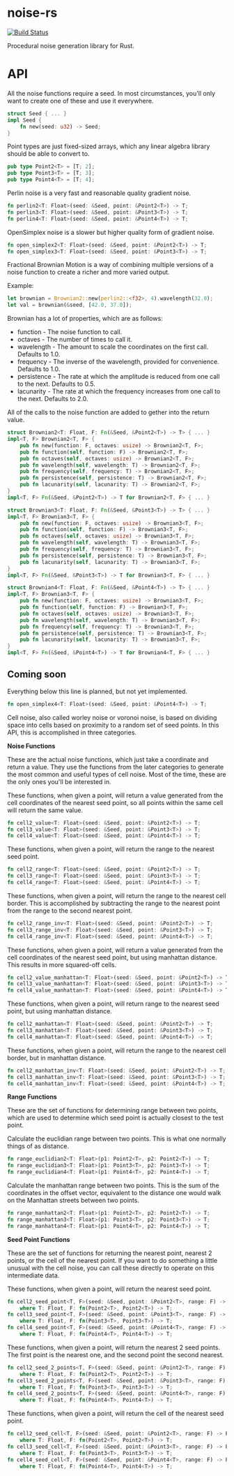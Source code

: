 noise-rs
========

[![Build Status](https://travis-ci.org/bjz/noise-rs.png)](https://travis-ci.org/bjz/noise-rs)


Procedural noise generation library for Rust.

API
===

All the noise functions require a seed. In most circumstances, you'll only want to create one of these and use it everywhere.
~~~rust
struct Seed { ... }
impl Seed {
    fn new(seed: u32) -> Seed;
}
~~~

Point types are just fixed-sized arrays, which any linear algebra library should be able to convert to.
~~~rust
pub type Point2<T> = [T; 2];
pub type Point3<T> = [T; 3];
pub type Point4<T> = [T; 4];
~~~

Perlin noise is a very fast and reasonable quality gradient noise.
~~~rust
fn perlin2<T: Float>(seed: &Seed, point: &Point2<T>) -> T;
fn perlin3<T: Float>(seed: &Seed, point: &Point3<T>) -> T;
fn perlin4<T: Float>(seed: &Seed, point: &Point4<T>) -> T;
~~~

OpenSimplex noise is a slower but higher quality form of gradient noise.
~~~rust
fn open_simplex2<T: Float>(seed: &Seed, point: &Point2<T>) -> T;
fn open_simplex3<T: Float>(seed: &Seed, point: &Point3<T>) -> T;
~~~

Fractional Brownian Motion is a way of combining multiple versions of a noise function to create a richer and more varied output.

Example:
~~~rust
let brownian = Brownian2::new(perlin2::<f32>, 4).wavelength(32.0);
let val = brownian(&seed, [42.0, 37.0]);
~~~

Brownian has a lot of properties, which are as follows:
* function - The noise function to call.
* octaves - The number of times to call it.
* wavelength - The amount to scale the coordinates on the first call. Defaults to 1.0.
* frequency - The inverse of the wavelength, provided for convenience. Defaults to 1.0.
* persistence - The rate at which the amplitude is reduced from one call to the next. Defaults to 0.5.
* lacunarity - The rate at which the frequency increases from one call to the next. Defaults to 2.0.

All of the calls to the noise function are added to gether into the return value.

~~~rust
struct Brownian2<T: Float, F: Fn(&Seed, &Point2<T>) -> T> { ... }
impl<T, F> Brownian2<T, F> {
    pub fn new(function: F, octaves: usize) -> Brownian2<T, F>;
    pub fn function(self, function: F) -> Brownian2<T, F>;
    pub fn octaves(self, octaves: usize) -> Brownian2<T, F>;
    pub fn wavelength(self, wavelength: T) -> Brownian2<T, F>;
    pub fn frequency(self, frequency: T) -> Brownian2<T, F>;
    pub fn persistence(self, persistence: T) -> Brownian2<T, F>;
    pub fn lacunarity(self, lacunarity: T) -> Brownian2<T, F>;
}
impl<T, F> Fn(&Seed, &Point2<T>) -> T for Brownian2<T, F> { ... }

struct Brownian3<T: Float, F: Fn(&Seed, &Point3<T>) -> T> { ... }
impl<T, F> Brownian3<T, F> {
    pub fn new(function: F, octaves: usize) -> Brownian3<T, F>;
    pub fn function(self, function: F) -> Brownian3<T, F>;
    pub fn octaves(self, octaves: usize) -> Brownian3<T, F>;
    pub fn wavelength(self, wavelength: T) -> Brownian3<T, F>;
    pub fn frequency(self, frequency: T) -> Brownian3<T, F>;
    pub fn persistence(self, persistence: T) -> Brownian3<T, F>;
    pub fn lacunarity(self, lacunarity: T) -> Brownian3<T, F>;
}
impl<T, F> Fn(&Seed, &Point3<T>) -> T for Brownian3<T, F> { ... }

struct Brownian4<T: Float, F: Fn(&Seed, &Point4<T>) -> T> { ... }
impl<T, F> Brownian3<T, F> {
    pub fn new(function: F, octaves: usize) -> Brownian3<T, F>;
    pub fn function(self, function: F) -> Brownian3<T, F>;
    pub fn octaves(self, octaves: usize) -> Brownian3<T, F>;
    pub fn wavelength(self, wavelength: T) -> Brownian3<T, F>;
    pub fn frequency(self, frequency: T) -> Brownian3<T, F>;
    pub fn persistence(self, persistence: T) -> Brownian3<T, F>;
    pub fn lacunarity(self, lacunarity: T) -> Brownian3<T, F>;
}
impl<T, F> Fn(&Seed, &Point4<T>) -> T for Brownian4<T, F> { ... }
~~~

Coming soon
-----------
Everything below this line is planned, but not yet implemented.

~~~rust
fn open_simplex4<T: Float>(seed: &Seed, point: &Point4<T>) -> T;
~~~

Cell noise, also called worley noise or voronoi noise, is based on dividing space into cells based on proximity to a random set of seed points. In this API, this is accomplished in three categories.

**Noise Functions**

These are the actual noise functions, which just take a coordinate and return a value. They use the functions from the later categories to generate the most common and useful types of cell noise. Most of the time, these are the only ones you'll be interested in.

These functions, when given a point, will return a value generated from the cell coordinates of the nearest seed point, so all points within the same cell will return the same value.
~~~rust
fn cell2_value<T: Float>(seed: &Seed, point: &Point2<T>) -> T;
fn cell3_value<T: Float>(seed: &Seed, point: &Point3<T>) -> T;
fn cell4_value<T: Float>(seed: &Seed, point: &Point4<T>) -> T;
~~~

These functions, when given a point, will return the range to the nearest seed point.
~~~rust
fn cell2_range<T: Float>(seed: &Seed, point: &Point2<T>) -> T;
fn cell3_range<T: Float>(seed: &Seed, point: &Point3<T>) -> T;
fn cell4_range<T: Float>(seed: &Seed, point: &Point4<T>) -> T;
~~~

These functions, when given a point, will return the range to the nearest cell border. This is accomplished by subtracting the range to the nearest point from the range to the second nearest point.
~~~rust
fn cell2_range_inv<T: Float>(seed: &Seed, point: &Point2<T>) -> T;
fn cell3_range_inv<T: Float>(seed: &Seed, point: &Point3<T>) -> T;
fn cell4_range_inv<T: Float>(seed: &Seed, point: &Point4<T>) -> T;
~~~

These functions, when given a point, will return a value generated from the cell coordinates of the nearest seed point, but using manhattan distance. This results in more squared-off cells.
~~~rust
fn cell2_value_manhattan<T: Float>(seed: &Seed, point: &Point2<T>) -> T;
fn cell3_value_manhattan<T: Float>(seed: &Seed, point: &Point3<T>) -> T;
fn cell4_value_manhattan<T: Float>(seed: &Seed, point: &Point4<T>) -> T;
~~~

These functions, when given a point, will return range to the nearest seed point, but using manhattan distance.
~~~rust
fn cell2_manhattan<T: Float>(seed: &Seed, point: &Point2<T>) -> T;
fn cell3_manhattan<T: Float>(seed: &Seed, point: &Point3<T>) -> T;
fn cell4_manhattan<T: Float>(seed: &Seed, point: &Point4<T>) -> T;
~~~

These functions, when given a point, will return the range to the nearest cell border, but in manhattan distance.
~~~rust
fn cell2_manhattan_inv<T: Float>(seed: &Seed, point: &Point2<T>) -> T;
fn cell3_manhattan_inv<T: Float>(seed: &Seed, point: &Point3<T>) -> T;
fn cell4_manhattan_inv<T: Float>(seed: &Seed, point: &Point4<T>) -> T;
~~~

**Range Functions**

These are the set of functions for determining range between two points, which are used to determine which seed point is actually closest to the test point.

Calculate the euclidian range between two points. This is what one normally things of as distance.
~~~rust
fn range_euclidian2<T: Float>(p1: Point2<T>, p2: Point2<T>) -> T;
fn range_euclidian3<T: Float>(p1: Point3<T>, p2: Point3<T>) -> T;
fn range_euclidian4<T: Float>(p1: Point4<T>, p2: Point4<T>) -> T;
~~~

Calculate the manhattan range between two points. This is the sum of the coordinates in the offset vector, equivalent to the distance one would walk on the Manhattan streets between two points.
~~~rust
fn range_manhattan2<T: Float>(p1: Point2<T>, p2: Point2<T>) -> T;
fn range_manhattan3<T: Float>(p1: Point3<T>, p2: Point3<T>) -> T;
fn range_manhattan4<T: Float>(p1: Point4<T>, p2: Point4<T>) -> T;
~~~

**Seed Point Functions**

These are the set of functions for returning the nearest point, nearest 2 points, or the cell of the nearest point. If you want to do something a little unusual with the cell noise, you can call these directly to operate on this intermediate data.

These functions, when given a point, will return the nearest seed point.
~~~rust
fn cell2_seed_point<T, F>(seed: &Seed, point: &Point2<T>, range: F) -> Point2<T>
    where T: Float, F: fn(Point2<T>, Point2<T>) -> T;
fn cell3_seed_point<T, F>(seed: &Seed, point: &Point3<T>, range: F) -> Point3<T>
    where T: Float, F: fn(Point3<T>, Point3<T>) -> T;
fn cell4_seed_point<T, F>(seed: &Seed, point: &Point4<T>, range: F) -> Point4<T>
    where T: Float, F: fn(Point4<T>, Point4<T>) -> T;
~~~

These functions, when given a point, will return the nearest 2 seed points. The first point is the nearest one, and the second point the second nearest.
~~~rust
fn cell2_seed_2_points<T, F>(seed: &Seed, point: &Point2<T>, range: F) -> (Point2<T>, Point2<T>)
    where T: Float, F: fn(Point2<T>, Point2<T>) -> T;
fn cell3_seed_2_points<T, F>(seed: &Seed, point: &Point3<T>, range: F) -> (Point3<T>, Point3<T>)
    where T: Float, F: fn(Point3<T>, Point3<T>) -> T;
fn cell4_seed_2_points<T, F>(seed: &Seed, point: &Point4<T>, range: F) -> (Point4<T>, Point4<T>)
    where T: Float, F: fn(Point4<T>, Point4<T>) -> T;
~~~

These functions, when given a point, will return the cell of the nearest seed point.
~~~rust
fn cell2_seed_cell<T, F>(seed: &Seed, point: &Point2<T>, range: F) -> Point2<i64>
    where T: Float, F: fn(Point2<T>, Point2<T>) -> T;
fn cell3_seed_cell<T, F>(seed: &Seed, point: &Point3<T>, range: F) -> Point3<i64>
    where T: Float, F: fn(Point3<T>, Point3<T>) -> T;
fn cell4_seed_cell<T, F>(seed: &Seed, point: &Point4<T>, range: F) -> Point4<i64>
    where T: Float, F: fn(Point4<T>, Point4<T>) -> T;
~~~
